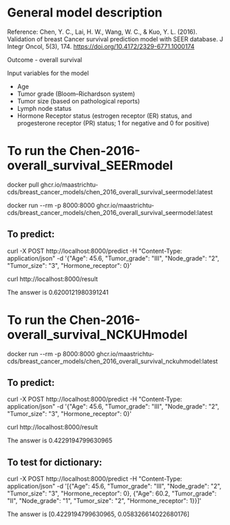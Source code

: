 # General model description

Reference: Chen, Y. C., Lai, H. W., Wang, W. C., & Kuo, Y. L. (2016). Validation of breast Cancer survival prediction model
with SEER database. J Integr Oncol, 5(3), 174.
https://doi.org/10.4172/2329-6771.1000174

Outcome - overall survival

Input variables for the model 
- Age
- Tumor grade (Bloom–Richardson system)
- Tumor size (based on pathological reports)
- Lymph node status
- Hormone Receptor status (estrogen receptor (ER) status, and progesterone receptor (PR) status; 1 for negative and 0 for positive)

# To run the Chen-2016-overall_survival_SEERmodel

docker pull ghcr.io/maastrichtu-cds/breast_cancer_models/chen_2016_overall_survival_seermodel:latest

docker run --rm -p 8000:8000 ghcr.io/maastrichtu-cds/breast_cancer_models/chen_2016_overall_survival_seermodel:latest

## To predict: 

curl -X POST http://localhost:8000/predict -H "Content-Type: application/json" -d '{"Age": 45.6, "Tumor_grade": "III", "Node_grade": "2", "Tumor_size": "3", "Hormone_receptor": 0}'

curl http://localhost:8000/result

The answer is 0.6200121980391241



# To run the Chen-2016-overall_survival_NCKUHmodel

docker run --rm -p 8000:8000 ghcr.io/maastrichtu-cds/breast_cancer_models/chen_2016_overall_survival_nckuhmodel:latest

## To predict: 

curl -X POST http://localhost:8000/predict -H "Content-Type: application/json" -d '{"Age": 45.6, "Tumor_grade": "III", "Node_grade": "2", "Tumor_size": "3", "Hormone_receptor": 0}'

curl http://localhost:8000/result

The answer is 0.4229194799630965


## To test for dictionary:

curl -X POST http://localhost:8000/predict -H "Content-Type: application/json" -d '[{"Age": 45.6, "Tumor_grade": "III", "Node_grade": "2", "Tumor_size": "3", "Hormone_receptor": 0}, {"Age": 60.2, "Tumor_grade": "II", "Node_grade": "1", "Tumor_size": "2", "Hormone_receptor": 1}}]'

The answer is [0.4229194799630965, 0.058326614022680176]
